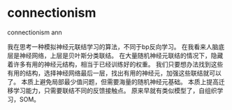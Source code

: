 # connectionism
connectionism ann

我在思考一种模拟神经元联结学习的算法，不同于bp反向学习。
在我看来人脑底层是神经网络，上层是贝叶斯分类联结。
在大量随机神经元联结的情况下，隐藏着许多有用的神经元结构，相当于已经训练好的权重。
我们只要想办法找到这些有用的结构，选择神经网络最后一层，找出有用的神经元，加强这些联结就可以了。
本质上避免局部最少值问题，但需要海量的随机神经元基础。
本质上提高迁移学习能力，只需要联结不同的反馈接触点。
原来早就有类似模型了，自组织学习，SOM。

